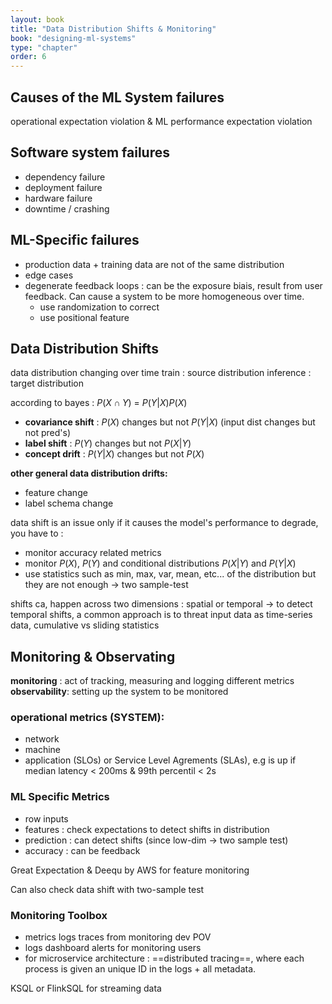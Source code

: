 ```yaml
---
layout: book
title: "Data Distribution Shifts & Monitoring"
book: "designing-ml-systems"
type: "chapter"
order: 6
---
```

## Causes of the ML System failures
operational expectation violation & ML performance expectation violation 
## Software system failures
- dependency failure
- deployment failure
- hardware failure
- downtime / crashing
## ML-Specific failures
- production data + training data are not of the same distribution 
- edge cases
- degenerate feedback loops : can be the exposure biais, result from user feedback. Can cause a system to be more homogeneous over time.
	- use randomization to correct
	- use positional feature
## Data Distribution Shifts
data distribution changing over time
train : source distribution
inference : target distribution

according to bayes : $P(X \cap Y)$ = $P(Y|X)P(X)$
- __covariance shift__  : $P(X)$ changes but not $P(Y|X)$ (input dist changes but not pred's)
- __label shift__ : $P(Y)$ changes but not $P(X|Y)$ 
- __concept drift__ : $P(Y|X)$ changes but not $P(X)$

__other general data distribution drifts:__
- feature change
- label schema change


data shift is an issue only if it causes the model's performance to degrade, you have to :
- monitor accuracy related metrics
- monitor $P(X)$, $P(Y)$ and conditional distributions $P(X|Y)$ and $P(Y|X)$
- use statistics such as min, max, var, mean, etc... of the distribution but they are not enough -> two sample-test

shifts ca, happen across two dimensions : spatial or temporal -> to detect temporal shifts, a common approach is to threat input data as time-series data, cumulative vs sliding statistics
## Monitoring & Observating
__monitoring__ : act of tracking, measuring and logging different metrics
__observability__: setting up the system to be monitored 
### operational metrics (SYSTEM):
- network
- machine
- application
(SLOs) or Service Level Agrements (SLAs), e.g is up if median latency < 200ms & 99th percentil < 2s
### ML Specific Metrics
- row inputs 
- features : check expectations to detect shifts in distribution 
- prediction : can detect shifts (since low-dim -> two sample test)
- accuracy : can be feedback

Great Expectation & Deequ by AWS for feature monitoring

Can also check data shift with two-sample test

### Monitoring Toolbox
- metrics logs traces from monitoring dev POV
- logs dashboard alerts for monitoring users
- for microservice architecture : ==distributed tracing==, where each process is given an unique ID in the logs + all metadata.

KSQL or FlinkSQL for streaming data
